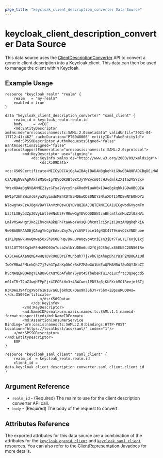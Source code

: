 ```yaml
---
page_title: "keycloak_client_description_converter Data Source"
---
```


# keycloak_client_description_converter Data Source

This data source uses the [ClientDescriptionConverter][1] API to convert a generic client description into a Keycloak
client. This data can then be used to manage the client within Keycloak.

## Example Usage

```hcl
resource "keycloak_realm" "realm" {
    realm   = "my-realm"
    enabled = true
}

data "keycloak_client_description_converter" "saml_client" {
	realm_id = keycloak_realm.realm.id
	body     = <<EOF
	<md:EntityDescriptor xmlns:md="urn:oasis:names:tc:SAML:2.0:metadata" validUntil="2021-04-17T12:41:46Z" cacheDuration="PT604800S" entityID="FakeEntityId">
    <md:SPSSODescriptor AuthnRequestsSigned="false" WantAssertionsSigned="false" protocolSupportEnumeration="urn:oasis:names:tc:SAML:2.0:protocol">
        <md:KeyDescriptor use="signing">
			<ds:KeyInfo xmlns:ds="http://www.w3.org/2000/09/xmldsig#">
				<ds:X509Data>
					<ds:X509Certificate>MIICyDCCAjGgAwIBAgIBADANBgkqhkiG9w0BAQ0FADCBgDELMAkGA1UEBhMCdXMx
					CzAJBgNVBAgMAklBMSQwIgYDVQQKDBt0ZXJyYWZvcm0tcHJvdmlkZXIta2V5Y2xv
					YWsxHDAaBgNVBAMME21ycGFya2Vycy5naXRodWIuaW8xIDAeBgkqhkiG9w0BCQEW
					EW1pY2hhZWxAcGFya2VyLmdnMB4XDTE5MDEwODE0NDYzNloXDTI5MDEwNTE0NDYz
					NlowgYAxCzAJBgNVBAYTAnVzMQswCQYDVQQIDAJJQTEkMCIGA1UECgwbdGVycmFm
					b3JtLXByb3ZpZGVyLWtleWNsb2FrMRwwGgYDVQQDDBNtcnBhcmtlcnMuZ2l0aHVi
					LmlvMSAwHgYJKoZIhvcNAQkBFhFtaWNoYWVsQHBhcmtlci5nZzCBnzANBgkqhkiG
					9w0BAQEFAAOBjQAwgYkCgYEAxuZny7uyYxGVPtpie14gNQC4tT9sAvO2sVNDhuoe
					qIKLRpNwkHnwQmwe5OxSh9K0BPHp/DNuuVWUqvo4tniEYn3jBr7FwLYLTKojQIxj
					53S1UTT9EXq3eP5HsHMD0QnTuca2nlNYUDBm6ud2fQj0Jt5qLx86EbEC28N56IRv
					GX8CAwEAAaNQME4wHQYDVR0OBBYEFMLnbQh77j7vhGTpAhKpDhCrBsPZMB8GA1Ud
					IwQYMBaAFMLnbQh77j7vhGTpAhKpDhCrBsPZMAwGA1UdEwQFMAMBAf8wDQYJKoZI
					hvcNAQENBQADgYEAB8wGrAQY0pAfwbnYSyBt4STbebeRTu1/q1ucfrtc3qsegcd5
					n01xTR+T2uZJwqHFPpFjr4IPORiHx3+4BWCweslPD53qBjKUPXcbMO1Revjef6Tj
					K3K0AuJ94fxgXVoT61Nzu/a6Lj6RhzU/Dao9mlSbJY+YSbm+ZBpsuRUQ84s=</ds:X509Certificate>
				</ds:X509Data>
			</ds:KeyInfo>
		</md:KeyDescriptor>
		<md:NameIDFormat>urn:oasis:names:tc:SAML:1.1:nameid-format:unspecified</md:NameIDFormat>
        <md:AssertionConsumerService Binding="urn:oasis:names:tc:SAML:2.0:bindings:HTTP-POST" Location="https://localhost/acs/saml/" index="1"/>
    </md:SPSSODescriptor>
</md:EntityDescriptor>
	EOF
}

resource "keycloak_saml_client" "saml_client" {
	realm_id  = keycloak_realm.realm.id
	client_id = data.keycloak_client_description_converter.saml_client.client_id
}
```

## Argument Reference

- `realm_id` - (Required) The realm to use for the client description converter API call.
- `body` - (Required) The body of the request to convert.

## Attributes Reference

The exported attributes for this data source are a combination of the attributes for the [`keycloak_openid_client`][2]
and [`keycloak_saml_client`][3] resources. You can also refer to the [ClientRepresentation][4] Javadocs for more details.

[1]: https://www.keycloak.org/docs-api/6.0/javadocs/org/keycloak/exportimport/ClientDescriptionConverter.html
[2]: providers/joed22636/keycloak/latest/docs/resources/openid_client
[3]: providers/joed22636/keycloak/latest/docs/resources/saml_client
[4]: https://www.keycloak.org/docs-api/6.0/javadocs/org/keycloak/representations/idm/ClientRepresentation.html
